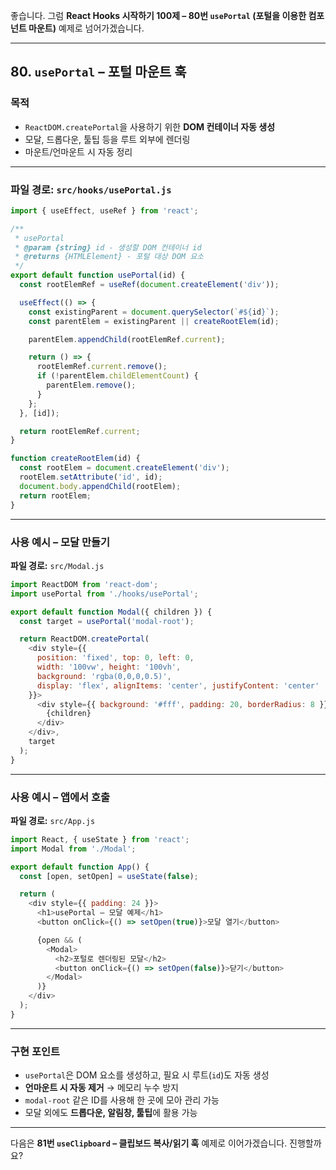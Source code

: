 좋습니다.
그럼 **React Hooks 시작하기 100제 – 80번 `usePortal` (포털을 이용한 컴포넌트 마운트)** 예제로 넘어가겠습니다.

---

## 80. `usePortal` – 포털 마운트 훅

### 목적

* `ReactDOM.createPortal`을 사용하기 위한 **DOM 컨테이너 자동 생성**
* 모달, 드롭다운, 툴팁 등을 루트 외부에 렌더링
* 마운트/언마운트 시 자동 정리

---

### 파일 경로: `src/hooks/usePortal.js`

```javascript
import { useEffect, useRef } from 'react';

/**
 * usePortal
 * @param {string} id - 생성할 DOM 컨테이너 id
 * @returns {HTMLElement} - 포털 대상 DOM 요소
 */
export default function usePortal(id) {
  const rootElemRef = useRef(document.createElement('div'));

  useEffect(() => {
    const existingParent = document.querySelector(`#${id}`);
    const parentElem = existingParent || createRootElem(id);

    parentElem.appendChild(rootElemRef.current);

    return () => {
      rootElemRef.current.remove();
      if (!parentElem.childElementCount) {
        parentElem.remove();
      }
    };
  }, [id]);

  return rootElemRef.current;
}

function createRootElem(id) {
  const rootElem = document.createElement('div');
  rootElem.setAttribute('id', id);
  document.body.appendChild(rootElem);
  return rootElem;
}
```

---

### 사용 예시 – 모달 만들기

**파일 경로:** `src/Modal.js`

```javascript
import ReactDOM from 'react-dom';
import usePortal from './hooks/usePortal';

export default function Modal({ children }) {
  const target = usePortal('modal-root');

  return ReactDOM.createPortal(
    <div style={{
      position: 'fixed', top: 0, left: 0,
      width: '100vw', height: '100vh',
      background: 'rgba(0,0,0,0.5)',
      display: 'flex', alignItems: 'center', justifyContent: 'center'
    }}>
      <div style={{ background: '#fff', padding: 20, borderRadius: 8 }}>
        {children}
      </div>
    </div>,
    target
  );
}
```

---

### 사용 예시 – 앱에서 호출

**파일 경로:** `src/App.js`

```javascript
import React, { useState } from 'react';
import Modal from './Modal';

export default function App() {
  const [open, setOpen] = useState(false);

  return (
    <div style={{ padding: 24 }}>
      <h1>usePortal – 모달 예제</h1>
      <button onClick={() => setOpen(true)}>모달 열기</button>

      {open && (
        <Modal>
          <h2>포털로 렌더링된 모달</h2>
          <button onClick={() => setOpen(false)}>닫기</button>
        </Modal>
      )}
    </div>
  );
}
```

---

### 구현 포인트

* `usePortal`은 DOM 요소를 생성하고, 필요 시 루트(`id`)도 자동 생성
* **언마운트 시 자동 제거** → 메모리 누수 방지
* `modal-root` 같은 ID를 사용해 한 곳에 모아 관리 가능
* 모달 외에도 **드롭다운, 알림창, 툴팁**에 활용 가능

---

다음은 **81번 `useClipboard` – 클립보드 복사/읽기 훅** 예제로 이어가겠습니다.
진행할까요?
